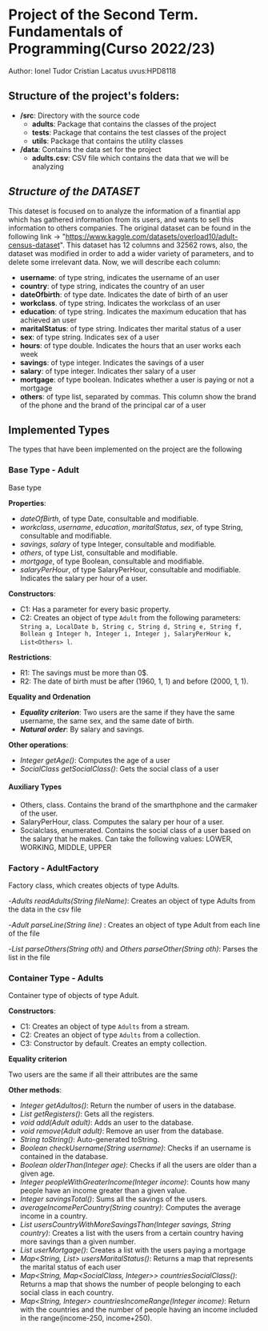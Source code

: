 # Project of the Second Term. Fundamentals of Programming(Curso 2022/23)
Author: Ionel Tudor Cristian Lacatus   uvus:HPD8118

## Structure of the project's folders:

* **/src**: Directory with the source code
  * **adults**: Package that contains the classes of the project
  * **tests**: Package that contains the test classes of the project
  * **utils**:  Package that contains the utility classes
* **/data**: Contains the data set for the project
    * **adults.csv**: CSV file which contains the data that we will be analyzing
    
## *Structure of the DATASET*

This dateset is focused on to analyze the information of a finantial app which has gathered information from its users, and wants to sell this information to others companies.
The original dataset can be found in the following link -> "https://www.kaggle.com/datasets/overload10/adult-census-dataset".
This dataset has 12 columns and 32562 rows, also, the dataset was modified in order to add a wider variety of parameters, and to delete some irrelevant data. Now, we will describe each column:

* **username**: of type string, indicates the username of an user
* **country**: of type string, indicates the country of an user
* **dateOfbirth**: of type date. Indicates the date of birth of an user 
* **workclass**. of type string. Indicates the workclass of an user
* **education**: of type string. Indicates the maximum education that has achieved an user
* **maritalStatus**: of type string. Indicates ther marital status of a user
* **sex**: of type string. Indicates sex of a user
* **hours**: of type double. Indicates the hours that an user works each week
* **savings**: of type integer. Indicates the savings of a user
* **salary**: of type integer. Indicates ther salary of a user
* **mortgage**: of type boolean. Indicates whether a user is paying or not a mortgage
* **others**: of type list, separated by commas. This column show the brand of the phone and the brand of the principal car of a user

## Implemented Types

The types that have been implemented on the project are the following

### Base Type - Adult
Base type

**Properties**:

- _dateOfBirth_, of type Date, consultable and modifiable.
- _workclass_, _username_, _education_, _maritalStatus_, _sex_, of type String, consultable and modifiable.
- _savings_, _salary_ of type Integer, consultable and modifiable.
- _others_, of type List<Others>, consultable and modifiable.
- _mortgage_, of type Boolean, consultable and modifiable.
- _salaryPerHour_, of type SalaryPerHour, consultable and modifiable. Indicates the salary per hour of a user.

**Constructors**: 

- C1: Has a parameter for every basic property.
- C2: Creates an object of type ```Adult``` from the following parameters: ```String a, LocalDate b, String c, String d, String e, String f, Bollean g Integer h, Integer i, Integer j, SalaryPerHour k, List<Others> l```.

**Restrictions**:
 
- R1: The savings must be more than 0$.
- R2: The date of birth must be after (1960, 1, 1) and before (2000, 1, 1).

**Equality and Ordenation**

* ***Equality criterion***: Two users are the same if they have the same username, the same sex, and the same date of birth.
* ***Natural order***: By salary and savings.

**Other operations**:

- _Integer getAge()_: Computes the age of a user
- _SocialClass getSocialClass()_: Gets the social class of a user

#### Auxiliary Types

- Others, class. Contains the brand of the smarthphone and the carmaker of the user.
- SalaryPerHour, class. Computes the salary per hour of a user.
- Socialclass, enumerated. Contains the social class of a user based on the salary that he makes. Can take the following values: LOWER, WORKING, MIDDLE, UPPER

 
### Factory - AdultFactory
Factory class, which creates objects of type Adults.

-_Adults readAdults(String fileName)_: Creates an object of type Adults from the data in the csv file

-_Adult parseLine(String line)_ : Creates an object of type Adult from each line of the file

-_List<Others> parseOthers(String oth)_ and _Others parseOther(String oth)_: Parses the list in the file

 
### Container Type - Adults
Container type of objects of type Adult.

**Constructors**: 

- C1: Creates an object of type ```Adults``` from a stream.
- C2: Creates an object of type ```Adults``` from a collection.
- C3: Constructor by default. Creates an empty collection.

**Equality criterion**

Two users are the same if all their attributes are the same

**Other methods**:
- _Integer getAdultos()_: Return the number of users in the database.
- _List<Adult> getRegisters()_: Gets all the registers.
- _void add(Adult adult)_: Adds an user to the database.
- _void remove(Adult adult)_: Remove an user from the database.
- _String toString()_: Auto-generated toString.
- _Boolean checkUsername(String username)_: Checks if an username is contained in the database.
- _Boolean olderThan(Integer age)_: Checks if all the users are older than a given age.
- _Integer peopleWithGreaterIncome(Integer income)_: Counts how many people have an income greater than a given value.
- _Integer savingsTotal()_: Sums all the savings of the users.
- _averageIncomePerCountry(String country)_: Computes the average income in a country.
- _List<String> usersCountryWithMoreSavingsThan(Integer savings, String country)_: Creates a list with the users from a certain country having more savings than a given number.
- _List<String> userMortgage()_: Creates a list with the users paying a mortgage
- _Map<String, List<String>> usersMaritalStatus()_: Returns a map that represents the marital status of each user
- _Map<String, Map<SocialClass, Integer>> countriesSocialClass()_:	Returns a map that shows the number of people belonging to each social class in each country.
- _Map<String, Integer> countriesIncomeRange(Integer income)_: Return with the countries and the number of people having an income included in the range(income-250, income+250).
